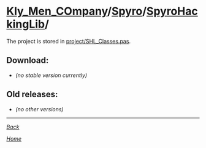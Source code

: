 ﻿# [Kly_Men_COmpany](https://github.com/aleksusklim/Kly_Men_COmpany "Kly_Men_COmpany")/[Spyro](https://github.com/aleksusklim/Kly_Men_COmpany/tree/master/Spyro "Kly_Men_COmpany/Spyro/")/[SpyroHackingLib](https://github.com/aleksusklim/SpyroHackingLib "Kly_Men_COmpany/Spyro/SpyroHackingLib/")/

The project is stored in [project/SHL_Classes.pas](./project/SHL_Classes.pas).

## Download:

- _(no stable version currently)_

## Old releases:

- _(no other versions)_

---

_[Back](https://github.com/aleksusklim/Kly_Men_COmpany/tree/master/Spyro "Kly_Men_COmpany/Spyro/")_

_[Home](https://github.com/aleksusklim/Kly_Men_COmpany "Kly_Men_COmpany")_

